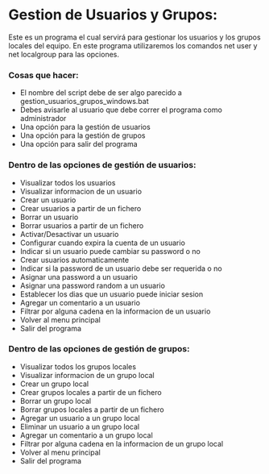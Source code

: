 # Gestion de Usuarios y Grupos:
Este es un programa el cual servirá para gestionar los usuarios y los grupos locales del equipo.
En este programa utilizaremos los comandos net user y net localgroup para las opciones.


### Cosas que hacer: 
- El nombre del script debe de ser algo parecido a gestion_usuarios_grupos_windows.bat
- Debes avisarle al usuario que debe correr el programa como administrador
- Una opción para la gestión de usuarios
- Una opción para la gestión de grupos
- Una opción para salir del programa

### Dentro de las opciones de gestión de usuarios:

- Visualizar todos los usuarios
- Visualizar informacion de un usuario
- Crear un usuario
- Crear usuarios a partir de un fichero
- Borrar un usuario
- Borrar usuarios a partir de un fichero
- Activar/Desactivar un usuario
- Configurar cuando expira la cuenta de un usuario
- Indicar si un usuario puede cambiar su password o no
- Crear usuarios automaticamente
- Indicar si la password de un usuario debe ser requerida o no
- Asignar una password a un usuario
- Asignar una password random a un usuario
- Establecer los dias que un usuario puede iniciar sesion
- Agregar un comentario a un usuario
- Filtrar por alguna cadena en la informacion de un usuario
- Volver al menu principal
- Salir del programa
 
### Dentro de las opciones de gestión de grupos:
- Visualizar todos los grupos locales
- Visualizar informacion de un grupo local
- Crear un grupo local
- Crear grupos locales a partir de un fichero
- Borrar un grupo local
- Borrar grupos locales a partir de un fichero
- Agregar un usuario a un grupo local
- Eliminar un usuario a un grupo local
- Agregar un comentario a un grupo local
- Filtrar por alguna cadena en la informacion de un grupo local
- Volver al menu principal
- Salir del programa
